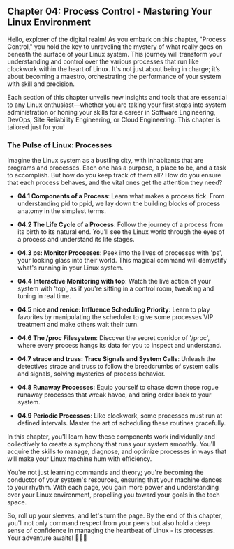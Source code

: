 ## Chapter 04: Process Control - Mastering Your Linux Environment

Hello, explorer of the digital realm! As you embark on this chapter, "Process Control," you hold the key to unraveling the mystery of what really goes on beneath the surface of your Linux system. This journey will transform your understanding and control over the various processes that run like clockwork within the heart of Linux. It's not just about being in charge; it’s about becoming a maestro, orchestrating the performance of your system with skill and precision.

Each section of this chapter unveils new insights and tools that are essential to any Linux enthusiast—whether you are taking your first steps into system administration or honing your skills for a career in Software Engineering, DevOps, Site Reliability Engineering, or Cloud Engineering. This chapter is tailored just for you!

### The Pulse of Linux: Processes

Imagine the Linux system as a bustling city, with inhabitants that are programs and processes. Each one has a purpose, a place to be, and a task to accomplish. But how do you keep track of them all? How do you ensure that each process behaves, and the vital ones get the attention they need?

- **04.1 Components of a Process**: Learn what makes a process tick. From understanding pid to ppid, we lay down the building blocks of process anatomy in the simplest terms.

- **04.2 The Life Cycle of a Process**: Follow the journey of a process from its birth to its natural end. You'll see the Linux world through the eyes of a process and understand its life stages.

- **04.3 ps: Monitor Processes**: Peek into the lives of processes with 'ps', your looking glass into their world. This magical command will demystify what's running in your Linux system.

- **04.4 Interactive Monitoring with top**: Watch the live action of your system with 'top', as if you're sitting in a control room, tweaking and tuning in real time.

- **04.5 nice and renice: Influence Scheduling Priority**: Learn to play favorites by manipulating the scheduler to give some processes VIP treatment and make others wait their turn.

- **04.6 The /proc Filesystem**: Discover the secret corridor of '/proc', where every process hangs its data for you to inspect and understand.

- **04.7 strace and truss: Trace Signals and System Calls**: Unleash the detectives strace and truss to follow the breadcrumbs of system calls and signals, solving mysteries of process behavior.

- **04.8 Runaway Processes**: Equip yourself to chase down those rogue runaway processes that wreak havoc, and bring order back to your system.

- **04.9 Periodic Processes**: Like clockwork, some processes must run at defined intervals. Master the art of scheduling these routines gracefully.

In this chapter, you'll learn how these components work individually and collectively to create a symphony that runs your system smoothly. You'll acquire the skills to manage, diagnose, and optimize processes in ways that will make your Linux machine hum with efficiency.

You're not just learning commands and theory; you're becoming the conductor of your system's resources, ensuring that your machine dances to your rhythm. With each page, you gain more power and understanding over your Linux environment, propelling you toward your goals in the tech space.

So, roll up your sleeves, and let's turn the page. By the end of this chapter, you'll not only command respect from your peers but also hold a deep sense of confidence in managing the heartbeat of Linux - its processes. Your adventure awaits! 🐧💼🔧